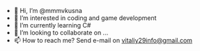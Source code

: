 - 👋 Hi, I’m @mmmvkusna
- 👀 I’m interested in coding and game development
- 🌱 I’m currently learning C#
- 💞️ I’m looking to collaborate on ...
- 📫 How to reach me? Send e-mail on vitaliy29info@gmail.com

